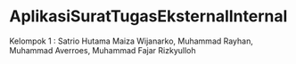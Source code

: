 # AplikasiSuratTugasEksternalInternal
Kelompok 1 : Satrio Hutama Maiza Wijanarko, Muhammad Rayhan, Muhammad Averroes, Muhammad Fajar Rizkyulloh
